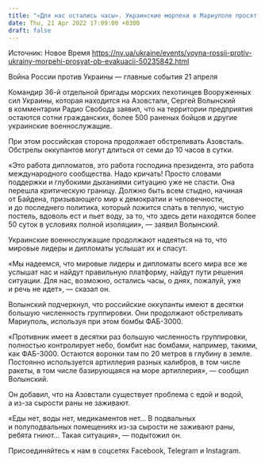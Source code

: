 ```yaml
---
title: "«Для нас остались часы». Украинские морпехи в Мариуполе просят о помощи международных лидеров и дипломатов — командир Волынский"
date: Thu, 21 Apr 2022 17:09:00 +0300
draft: false
---
```

Источник: Новое Время https://nv.ua/ukraine/events/voyna-rossii-protiv-ukrainy-morpehi-prosyat-ob-evakuacii-50235842.html


Война России против Украины — главные события 21 апреля

 Командир 36-й отдельной бригады морских пехотинцев Вооруженных сил Украины, которая находится на Азовстали, Сергей Волынский в комментарии Радио Свобода заявил, что на территории предприятия остаются сотни гражданских, более 500 раненых бойцов и другие украинские военнослужащие.

При этом российская сторона продолжает обстреливать Азовсталь. Обстрелы оккупантов могут длиться от семи до 10 часов в сутки.

«Это работа дипломатов, это работа господина президента, это работа международного сообщества. Надо кричать! Просто словами поддержки и глубокими дыханиями ситуацию уже не спасти. Она перешла критическую границу. Должно быть всем стыдно, начиная от Байдена, призывающего мир к демократии и человечности, и до последнего политика, который ложится спать в теплую, чистую постель, вдоволь ест и пьет воду, за то, что здесь дети находятся более 50 суток в условиях полной изоляции», — заявил Волынский.

Украинские военнослужащие продолжают надеяться на то, что мировые лидеры и дипломаты услышат их и спасут.

«Мы надеемся, что мировые лидеры и дипломаты всего мира все же услышат нас и найдут правильную платформу, найдут пути решения ситуации. Для нас, возможно, остались часы, о днях, пожалуй, уже и речь не идет», — сказал он.

Волынский подчеркнул, что российские оккупанты имеют в десятки большую численность группировки. Они продолжают обстреливать Мариуполь, используя при этом бомбы ФАБ-3000.

«Противник имеет в десятки раз большую численность группировки, полностью контролирует небо, бомбит нас бомбами, например, такими, как ФАБ-3000. Остаются воронки там по 20 метров в глубину в земле. Постоянно используется артиллерия разных калибров, в том числе ракеты, в том числе базирующаяся на море артиллерия», — сообщил Волынский.

Он добавил, что на Азовстали существует проблема с едой и водой, а из-за сырости раны не заживают.

«Еды нет, воды нет, медикаментов нет… В подвальных и полуподвальных помещениях из-за сырости не заживают раны, ребята гниют… Такая ситуация», — подытожил он.

Присоединяйтесь к нам в соцсетях Facebook, Telegram и Instagram.
